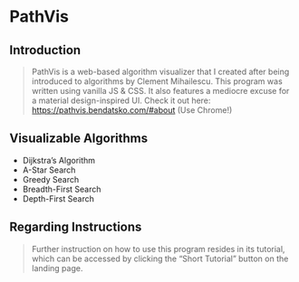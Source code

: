 # PathVis

## Introduction

> PathVis is a web-based algorithm visualizer that I created after being introduced to algorithms by Clement Mihailescu. This program was written using vanilla JS & CSS. It also features a mediocre excuse for a material design-inspired UI. 
> Check it out here: https://pathvis.bendatsko.com/#about (Use Chrome!)

## Visualizable Algorithms
- Dijkstra’s Algorithm
- A-Star Search
- Greedy Search
- Breadth-First Search
- Depth-First Search


## Regarding Instructions
> Further instruction on how to use this program resides in its tutorial, which can be accessed by clicking the “Short Tutorial” button on the landing page.
